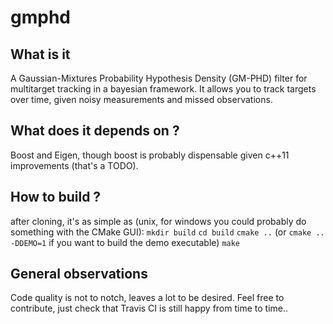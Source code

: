 gmphd
=====

What is it
----------
A Gaussian-Mixtures Probability Hypothesis Density (GM-PHD) filter for multitarget tracking in a bayesian framework. It allows you to track targets over time, given noisy measurements and missed observations.

What does it depends on ?
-------------------------
Boost and Eigen, though boost is probably dispensable given c++11 improvements (that's a TODO).

How to build ?
--------------
after cloning, it's as simple as (unix, for windows you could probably do something with the CMake GUI):
`mkdir build`
`cd build`
`cmake ..` (or `cmake .. -DDEMO=1` if you want to build the demo executable)
`make`

General observations
--------------------
Code quality is not to notch, leaves a lot to be desired. Feel free to contribute, just check that Travis CI is still happy from time to time..
